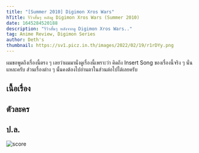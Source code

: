 ```yaml
---
title: "[Summer 2010] Digimon Xros Wars"
hTitle: รีวิวสั้นๆ หลังดู Digimon Xros Wars (Summer 2010)
date: 1645284520188
description: "รีวิวสั้นๆ หลังจากดู Digimon Xros Wars.."
tag: Anime Review, Digimon Series
author: Deth's
thumbnail: https://sv1.picz.in.th/images/2022/02/19/r1rDYy.png
---
```

ผมขอพูดถึงเรื่องนี้ตรง ๆ เลยว่าผมมานั่งดูเรื่องนี้เพราะว่า คิดถึง Insert Song ของเรื่องนี้จริง ๆ นั่นแหละครับ ส่วนเรื่องต่าง ๆ นั้นคงต้องไปอ่านตาในส่วนต่อไปได้เลยครับ

## เนื้อเรื่อง


## ตัวละคร

## ป.ล.

<img src="https://img.shields.io/badge/Score-8%2F10-coral?style=for-the-badge" alt="score">